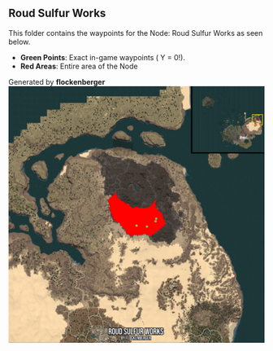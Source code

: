 ## Roud Sulfur Works
This folder contains the waypoints for the Node: Roud Sulfur Works as seen below.

- **Green Points**: Exact in-game waypoints ( Y = 0!).
- **Red Areas**: Entire area of the Node

Generated by **flockenberger**
![by_flockenberger](./Preview.webp)